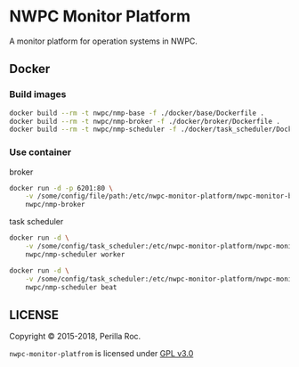 # NWPC Monitor Platform

A monitor platform for operation systems in NWPC.

## Docker

### Build images

```bash
docker build --rm -t nwpc/nmp-base -f ./docker/base/Dockerfile .
docker build --rm -t nwpc/nmp-broker -f ./docker/broker/Dockerfile .
docker build --rm -t nwpc/nmp-scheduler -f ./docker/task_scheduler/Dockerfile .
```


### Use container

broker


```bash
docker run -d -p 6201:80 \
    -v /some/config/file/path:/etc/nwpc-monitor-platform/nwpc-monitor-broker/config.yaml \
    nwpc/nmp-broker
```

task scheduler

```bash
docker run -d \
    -v /some/config/task_scheduler:/etc/nwpc-monitor-platform/nwpc-monitor-task-scheduler
    nwpc/nmp-scheduler worker

docker run -d \
    -v /some/config/task_scheduler:/etc/nwpc-monitor-platform/nwpc-monitor-task-scheduler
    nwpc/nmp-scheduler beat
```

## LICENSE

Copyright &copy; 2015-2018, Perilla Roc.

`nwpc-monitor-platfrom` is licensed under [GPL v3.0](LICENSE.md)